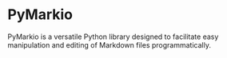 # PyMarkio
PyMarkio is a versatile Python library designed to facilitate easy manipulation and editing of Markdown files programmatically.
